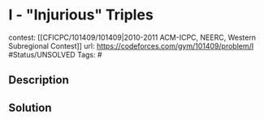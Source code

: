 # I - "Injurious" Triples

contest: [[CFICPC/101409/101409|2010-2011 ACM-ICPC, NEERC, Western Subregional Contest]]
url: https://codeforces.com/gym/101409/problem/I
#Status/UNSOLVED
Tags: #

## Description

## Solution

